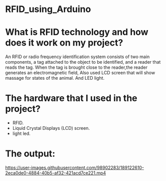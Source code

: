 # RFID_using_Arduino
# What is RFID technology and how does it work on my project?
An RFID or radio frequency identification system consists of two main components, a tag attached to the object to be identified, and a reader that reads the tag. When the tag is brought close to the reader,the reader generates an electromagnetic field, Also used LCD screen that will show massage  for states of the animal. And LED light. 

# The hardware that I used in the project?
-  RFID.
- Liquid Crystal Displays (LCD) screen.
- light led.

# The output:


https://user-images.githubusercontent.com/98902283/189122610-2eca0de0-4884-40b5-af32-421acd7ce221.mp4






